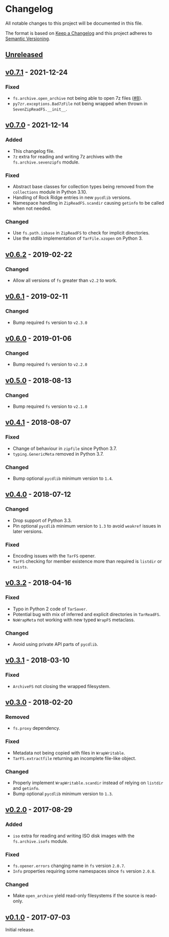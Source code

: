 # Changelog
All notable changes to this project will be documented in this file.

The format is based on [Keep a Changelog](http://keepachangelog.com/en/1.0.0/)
and this project adheres to [Semantic Versioning](http://semver.org/spec/v2.0.0.html).


## [Unreleased]

[Unreleased]: https://github.com/althonos/fs.archive/compare/v0.7.1...HEAD


## [v0.7.1] - 2021-12-24

[v0.7.1]: https://github.com/althonos/fs.archive/compare/v0.7.0...v0.7.1

### Fixed
- `fs.archive.open_archive` not being able to open 7z files ([#8](https://github.com/althonos/fs.archive/issues/8)).
- `py7zr.exceptions.Bad7zFile` not being wrapped when thrown in `SevenZipReadFS.__init__`.


## [v0.7.0] - 2021-12-14

[v0.7.0]: https://github.com/althonos/fs.archive/compare/v0.6.2...v0.7.0

### Added
- This changelog file.
- `7z` extra for reading and writing 7z archives with the `fs.archive.sevenzipfs` module.

### Fixed
- Abstract base classes for collection types being removed from the `collections` module in Python 3.10.
- Handling of Rock Ridge entries in new `pycdlib` versions.
- Namespace handling in `ZipReadFS.scandir` causing `getinfo` to be called when not needed.

### Changed
- Use `fs.path.isbase` in `ZipReadFS` to check for implicit directories.
- Use the stdlib implementation of `TarFile.xzopen` on Python 3.


## [v0.6.2] - 2019-02-22

[v0.6.2]: https://github.com/althonos/fs.archive/compare/v0.6.1...v0.6.2

### Changed
- Allow all versions of `fs` greater than `v2.2` to work.


## [v0.6.1] - 2019-02-11

[v0.6.1]: https://github.com/althonos/fs.archive/compare/v0.6.0...v0.6.1

### Changed
- Bump required `fs` version to `v2.3.0`


## [v0.6.0] - 2019-01-06

[v0.6.0]: https://github.com/althonos/fs.archive/compare/v0.5.0...v0.6.0

### Changed
- Bump required `fs` version to `v2.2.0`


## [v0.5.0] - 2018-08-13

[v0.5.0]: https://github.com/althonos/fs.archive/compare/v0.4.1...v0.5.0

### Changed
- Bump required `fs` version to `v2.1.0`


## [v0.4.1] - 2018-08-07

[v0.4.1]: https://github.com/althonos/fs.archive/compare/v0.4.0...v0.4.1

### Fixed
- Change of behaviour in `zipfile` since Python 3.7.
- `typing.GenericMeta` removed in Python 3.7.

### Changed
- Bump optional `pycdlib` minimum version to `1.4`.


## [v0.4.0] - 2018-07-12

[v0.4.0]: https://github.com/althonos/fs.archive/compare/v0.3.2...v0.4.0

### Changed
- Drop support of Python 3.3.
- Pin optional `pycdlib` minimum version to `1.3` to avoid `weakref` issues in later versions.

### Fixed
- Encoding issues with the `TarFS` opener.
- `TarFS` checking for member existence more than required is `listdir` or `exists`.


## [v0.3.2] - 2018-04-16

[v0.3.2]: https://github.com/althonos/fs.archive/compare/v0.3.1...v0.3.2

### Fixed
- Typo in Python 2 code of `TarSaver`.
- Potential bug with mix of inferred and explicit directories in `TarReadFS`.
- `NoWrapMeta` not working with new typed `WrapFS` metaclass.

### Changed
- Avoid using private API parts of `pycdlib`.


## [v0.3.1] - 2018-03-10

[v0.3.1]: https://github.com/althonos/fs.archive/compare/v0.3.0...v0.3.1

### Fixed
- `ArchiveFS` not closing the wrapped filesystem.


## [v0.3.0] - 2018-02-20

[v0.3.0]: https://github.com/althonos/fs.archive/compare/v0.2.0...v0.3.0

### Removed
- `fs.proxy` dependency.

### Fixed
- Metadata not being copied with files in `WrapWritable`.
- `TarFS.extractfile` returning an incomplete file-like object.

### Changed
- Properly implement `WrapWritable.scandir` instead of relying on `listdir` and `getinfo`.
- Bump optional `pycdlib` minimum version to `1.3`.


## [v0.2.0] - 2017-08-29

[v0.2.0]: https://github.com/althonos/fs.archive/compare/v0.1.0...v0.2.0

### Added
- `iso` extra for reading and writing ISO disk images with the `fs.archive.isofs` module.

### Fixed
- `fs.opener.errors` changing name in `fs` version `2.0.7`.
- `Info` properties requiring some namespaces since `fs` version `2.0.8`.

### Changed
- Make `open_archive` yield read-only filesystems if the source is read-only.


## [v0.1.0] - 2017-07-03

[v0.1.0]: https://github.com/althonos/fs.archive/compare/b73357aa...v0.1.0

Initial release.
